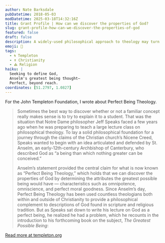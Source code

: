 ```yaml
---
author: Nate Barksdale
pubDatetime: 2018-05-03
modDatetime: 2025-03-18T14:32:16Z
title: Grant Profile | How can we discover the properties of God?
slug: grant-profile-how-can-we-discover-the-properties-of-god
featured: false
draft: false
description: A widely-used philosophical approach to theology may turn out to be less than perfect.
emoji: 🤔
tags:
  - 🌀 Templeton
  - ✝️ Christianity
  - ⛪ Religion
haiku: |
  Seeking to define God,  
  Anselm's greatest being thought—  
  Perfect, beyond reach.
coordinates: [51.2797, 1.0827]
---
```


For the John Templeton Foundation, I wrote about Perfect Being Theology.

> Sometimes the best way to discover whether or not a familiar concept really makes sense is to try to explain it to a student. That was the situation that Notre Dame philosopher Jeff Speaks faced a few years ago when he was preparing to teach a large lecture class on philosophical theology. To lay a solid philosophical foundation for a journey through the claims of the Christian church’s Nicene Creed, Speaks wanted to begin with an idea articulated and defended by St. Anselm, an early-12th-century Archbishop of Canterbury, who described God as “a being than which nothing greater can be conceived.”
>
> Anselm’s statement provided the central claim for what is now known as “Perfect Being Theology,” which holds that we can discover the properties of God by determining the attributes the greatest possible being would have — characteristics such as omnipotence, omniscience, and perfect moral goodness. Since Anselm’s day, Perfect Being Theology has been used countless theologians both within and outside of Christianity to provide a philosophical complement to descriptions of God found in scripture and religious tradition. But as Speaks sat down to write his lecture on God as a perfect being, he realized he had a problem, which he recounts in the introduction to his forthcoming book on the subject, _The Greatest Possible Being_:

[Read more at templeton.org](https://www.templeton.org/grant/how-can-we-discover-the-properties-of-god-2)
